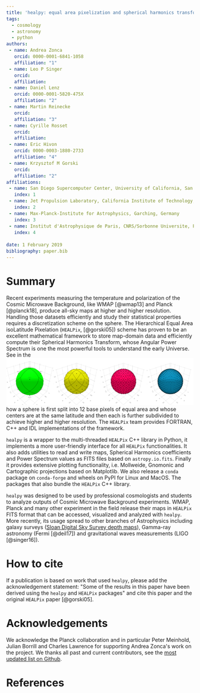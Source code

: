 ```yaml
---
title: 'healpy: equal area pixelization and spherical harmonics transforms for data on the sphere in Python'
tags:
  - cosmology
  - astronomy
  - python
authors:
 - name: Andrea Zonca
   orcid: 0000-0001-6841-1058
   affiliation: "1"
 - name: Leo P Singer
   orcid:
   affiliation:
 - name: Daniel Lenz
   orcid: 0000-0001-5820-475X
   affiliation: "2"
 - name: Martin Reinecke
   orcid:
   affiliation: "3"
 - name: Cyrille Rosset
   orcid:
   affiliation:
 - name: Eric Hivon
   orcid: 0000-0003-1880-2733
   affiliation: "4"
 - name: Krzysztof M Gorski
   orcid:
   affiliation: "2"
affiliations:
 - name: San Diego Supercomputer Center, University of California, San Diego
   index: 1
 - name: Jet Propulsion Laboratory, California Institute of Technology, Pasadena, California, USA
   index: 2
 - name: Max-Planck-Institute for Astrophysics, Garching, Germany
   index: 3
 - name: Institut d'Astrophysique de Paris, CNRS/Sorbonne Universite, Paris, France
   index: 4

date: 1 February 2019
bibliography: paper.bib
---
```


# Summary

Recent experiments measuring the temperature and polarization of the Cosmic
Microwave Background, like WMAP [@wmap13] and Planck [@planck18], produce all-sky maps at higher
and higher resolution.
Handling those datasets efficiently and study their statistical properties
requires a discretization scheme on the sphere.
The Hierarchical Equal Area isoLatitude Pixelation (``HEALPix``, [@gorski05]) scheme
has proven to be an excellent mathematical framework to store map-domain data
and efficiently compute their Spherical Harmonics Transform, whose Angular
Power Spectrum is one the most powerful tools to understand the early Universe.
See in the ![figure](healpix_grid.png) how a sphere is first split into 12 base
pixels of equal area and whose centers are at the same latitude
and then each is further subdivided to achieve higher and higher resolution.
The ``HEALPix`` team provides FORTRAN, C++ and IDL implementations of the framework.

``healpy`` is a wrapper to the multi-threaded ``HEALPix`` C++ library in Python, it implements
a more user-friendly interface for all ``HEALPix`` functionalities.
It also adds utilities to read and write maps, Spherical Harmonics coefficients and
Power Spectrum values as FITS files based on ``astropy.io.fits``.
Finally it provides extensive plotting functionality, i.e. Mollweide, Gnomonic and Cartographic
projections based on Matplotlib.
We also release a ``conda`` package on ``conda-forge`` and wheels on PyPI for Linux and MacOS. The packages
that also bundle the ``HEALPix`` C++ library.

``healpy`` was designed to be used by professional cosmologists and students to analyze
outputs of Cosmic Microwave Background experiments. WMAP, Planck
and many other experiment in the field release their maps
in ``HEALPix`` FITS format that can be accessed, visualized and analyzed with ``healpy``.
More recently, its usage spread to
other branches of Astrophysics including galaxy surveys ([Sloan Digital
Sky Survey depth maps](http://risa.stanford.edu/redmapper/)), Gamma-ray astronomy
(Fermi [@deil17]) and gravitational waves measurements (LIGO [@singer16]).

# How to cite

If a publication is based on work that used ``healpy``, please add the acknowledgement
statement: "Some of the results in this paper have been derived using the ``healpy`` and ``HEALPix`` packages"
and cite this paper and the original ``HEALPix`` paper [@gorski05].

# Acknowledgements

We acknowledge the Planck collaboration and in particular Peter Meinhold, Julian Borrill and Charles Lawrence
for supporting Andrea Zonca's work on the project. We thanks all past and current contributors, see
the [most updated list on Github](https://github.com/healpy/healpy/graphs/contributors).

# References
